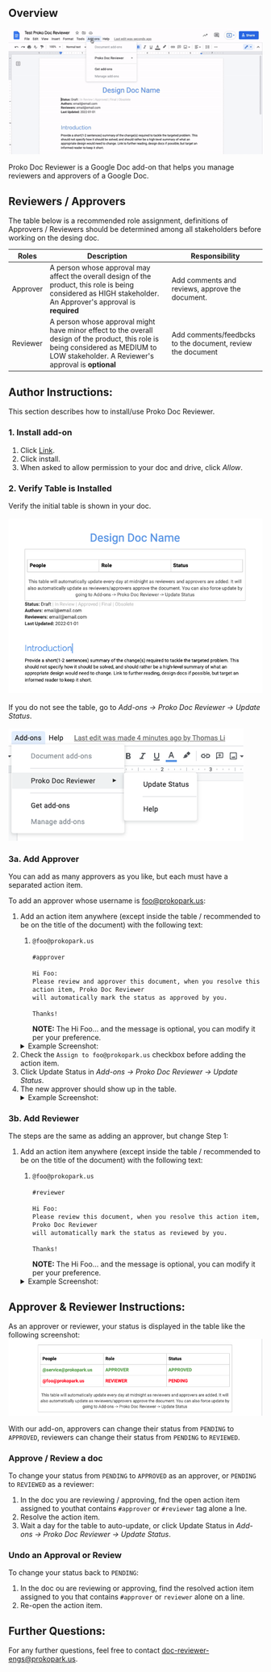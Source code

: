 ## Overview
![Overview](./assets/overview.gif)

Proko Doc Reviewer is a Google Doc add-on that helps you manage reviewers and approvers of a Google Doc. 

## Reviewers / Approvers
The table below is a recommended role assignment, definitions of Approvers / Reviewers
should be determined among all stakeholders before working on the desing doc.

| Roles      | Description | Responsibility                                  |
|------------|-------------|-------------------------------------------------|
| Approver   | A person whose approval may affect the overall design of the product, this role is being considered as HIGH stakeholder. An Approver's approval is **required** | Add comments and reviews, approve the document. |
| Reviewer | A person whose approval might have minor effect to the overall design of the product, this role is being considered as MEDIUM to LOW stakeholder. A Reviewer's approval is **optional** | Add comments/feedbcks to the document, review the document |

## Author Instructions:
This section describes how to install/use Proko Doc Reviewer.

### 1. Install add-on
1. Click [Link]().
2. Click install.
3. When asked to allow permission to your doc and drive, click *Allow*.

### 2. Verify Table is Installed
Verify the initial table is shown in your doc. <br> <br>
![initImage](./assets/inittable.png) <br> <br>
If you do not see the table, go to *Add-ons -> Proko Doc Reviewer -> Update Status*. <br> <br>
![updateTable](./assets/updatetable.png)

### 3a. Add Approver
You can add as many approvers as you like, but each must have a separated action item.

To add an approver whose username is foo@prokopark.us:
1. Add an action item anywhere (except inside the table / recommended to be on the title of the document) with the following text:
   1. ```
      @foo@prokopark.us
      
      #approver
      
      Hi Foo:
      Please review and approver this document, when you resolve this action item, Proko Doc Reviewer
      will automatically mark the status as approved by you.
      
      Thanks!
      ```
      **NOTE:** The Hi Foo...  and the message is optional, you can modify it per your preference.
   <details>
       <summary>Example Screenshot:</summary>
       <img src="assets/aiapprover.png"></img>
   </details>
2. Check the `Assign to foo@prokopark.us` checkbox before adding the action item.
3. Click Update Status in *Add-ons -> Proko Doc Reviewer -> Update Status*.
4. The new approver should show up in the table.
   <details>
       <summary>Example Screenshot:</summary>
       <img src="./assets/fooApprover.png"></img>
   </details>

### 3b. Add Reviewer
The steps are the same as adding an approver, but change Step 1:
1. Add an action item anywhere (except inside the table / recommended to be on the title of the document) with the following text:
   1. ```
      @foo@prokopark.us
      
      #reviewer
      
      Hi Foo:
      Please review this document, when you resolve this action item, Proko Doc Reviewer
      will automatically mark the status as reviewed by you.
      
      Thanks!
      ```
      **NOTE:** The Hi Foo...  and the message is optional, you can modify it per your preference.
   <details>
       <summary>Example Screenshot:</summary>
       <img src="assets/fooReviewer.png"></img>
   </details>

## Approver & Reviewer Instructions:
As an approver or reviewer, your status is displayed in the table like the following screenshot:
![approverReviewer](./assets/approverreviewer.png)

With our add-on, approvers can change their status from `PENDING` to `APPROVED`, reviewers can change
their status from `PENDING` to `REVIEWED`.

### Approve / Review a doc
To change your status from `PENDING` to `APPROVED` as an approver, or `PENDING` to `REVIEWED` as a reviewer:
1. In the doc you are reviewing / approving, fnd the open action item assigned to youthat contains `#approver` or `#reviewer` tag alone a lne.
2. Resolve the action item.
3. Wait a day for the table to auto-update, or click Update Status in *Add-ons -> Proko Doc Reviewer -> Update Status*.


### Undo an Approval or Review
To change your status back to `PENDING`:
1. In the doc ou are reviewing or approving, find the resolved action item assigned to you that contains `#approver` or `reviewer` alone on a line.
2. Re-open the action item.

## Further Questions:
For any further questions, feel free to contact [doc-reviewer-engs@prokopark.us](doc-reviewer-engs@prokopark.us).
